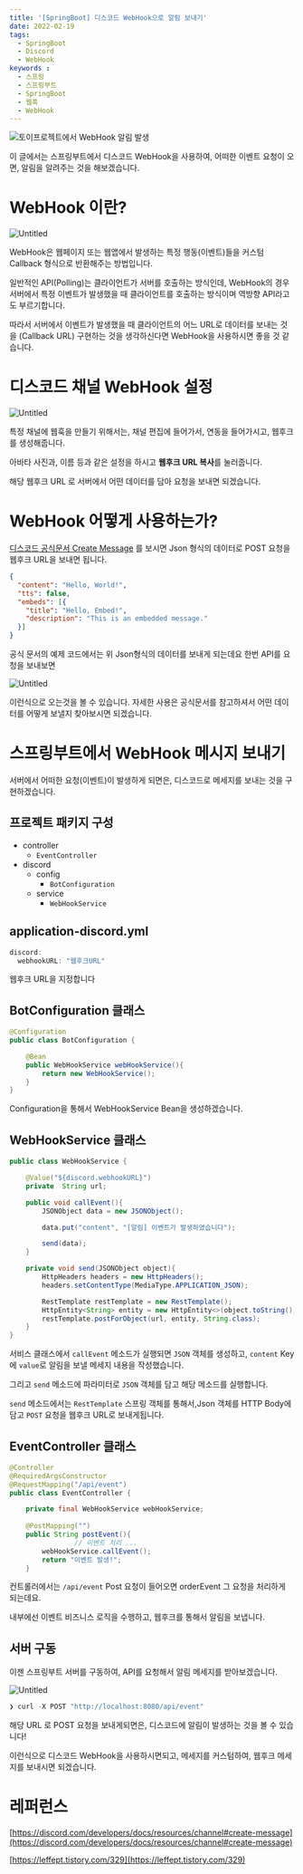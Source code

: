 ```yaml
---
title: '[SpringBoot] 디스코드 WebHook으로 알림 보내기'
date: 2022-02-19
tags:
  - SpringBoot
  - Discord
  - WebHook
keywords :
  - 스프링
  - 스프링부트
  - SpringBoot
  - 웹훅
  - WebHook
---
```


![토이프로젝트에서 WebHook 알림 발생](1.png)

이 글에서는 스프링부트에서 디스코드 WebHook을 사용하여, 어떠한 이벤트 요청이 오면, 알림을 알려주는 것을 해보겠습니다.

# WebHook 이란?

![Untitled](2.png)

WebHook은 웹페이지 또는 웹앱에서 발생하는 특정 행동(이벤트)들을 커스텀 Callback 형식으로 반환해주는 방법입니다.

일반적인 API(Polling)는 클라이언트가 서버를 호출하는 방식인데, WebHook의 경우 서버에서 특정 이벤트가 발생했을 때 클라이언트를 호출하는 방식이며 역방향 API라고도 부르기합니다.

따라서 서버에서 이벤트가 발생했을 때 클라이언트의 어느 URL로 데이터를 보내는 것을 (Callback URL) 구현하는 것을 생각하신다면 WebHook을 사용하시면 좋을 것 같습니다.

# 디스코드 채널 WebHook 설정

![Untitled](3.png)

특정 채널에 웹훅을 만들기 위해서는, 채널 편집에 들어가서, 연동을 들어가시고, 웹후크를 생성해줍니다.

아바타 사진과, 이름 등과 같은 설정을 하시고 **웹후크 URL 복사**를 눌러줍니다.

해당 웹후크 URL 로 서버에서 어떤 데이터를 담아 요청을 보내면 되겠습니다.

# WebHook 어떻게 사용하는가?

[디스코드 공식문서 Create Message](https://discord.com/developers/docs/resources/channel#create-message) 를 보시면 Json 형식의 데이터로 POST 요청을 웹후크 URL을 보내면 됩니다.

```json
{
  "content": "Hello, World!",
  "tts": false,
  "embeds": [{
    "title": "Hello, Embed!",
    "description": "This is an embedded message."
  }]
}
```

공식 문서의 예제 코드에서는 위 Json형식의 데이터를 보내게 되는데요 한번 API를 요청을 보내보면

![Untitled](4.png)

이런식으로 오는것을 볼 수 있습니다. 자세한 사용은 공식문서를 참고하셔서 어떤 데이터를 어떻게 보낼지 찾아보시면 되겠습니다.

# 스프링부트에서 WebHook 메시지 보내기

서버에서 어떠한 요청(이벤트)이 발생하게 되면은, 디스코드로 메세지를 보내는 것을 구현하겠습니다.

## 프로젝트 패키지 구성

- controller
    - `EventController`
- discord
    - config
        - `BotConfiguration`
    - service
        - `WebHookService`

## application-discord.yml

```java
discord:
  webhookURL: "웹후크URL"
```

웹후크 URL을 지정합니다

## BotConfiguration 클래스

```java
@Configuration
public class BotConfiguration {

    @Bean
    public WebHookService webHookService(){
        return new WebHookService();
    }
}
```

Configuration을 통해서 WebHookService Bean을 생성하겠습니다.

## WebHookService 클래스

```java
public class WebHookService {

    @Value("${discord.webhookURL}")
    private  String url;

    public void callEvent(){
        JSONObject data = new JSONObject();

        data.put("content", "[알림] 이벤트가 발생하였습니다");

        send(data);
    }

    private void send(JSONObject object){
        HttpHeaders headers = new HttpHeaders();
        headers.setContentType(MediaType.APPLICATION_JSON);

        RestTemplate restTemplate = new RestTemplate();
        HttpEntity<String> entity = new HttpEntity<>(object.toString(), headers);
        restTemplate.postForObject(url, entity, String.class);
    }
}
```

서비스 클래스에서 `callEvent` 메소드가 실행되면 `JSON` 객체를 생성하고, `content` Key에 `value`로 알림을 보낼 메세지 내용을 작성했습니다.

그리고 `send` 메소드에 파라미터로 `JSON` 객체를 담고 해당 메소드를 실행합니다.

`send` 메소드에서는 `RestTemplate` 스프링 객체를 통해서,Json 객체를 HTTP Body에 담고 `POST` 요청을 웹후크 URL로 보내게됩니다.

## EventController 클래스

```java
@Controller
@RequiredArgsConstructor
@RequestMapping("/api/event")
public class EventController {

    private final WebHookService webHookService;
    
    @PostMapping("")
    public String postEvent(){
				// 이벤트 처리 ...
        webHookService.callEvent();
        return "이벤트 발생!";
    }
```

컨트롤러에서는 `/api/event` Post 요청이 들어오면 orderEvent 그 요청을 처리하게 되는데요. 

내부에선 이벤트 비즈니스 로직을 수행하고, 웹후크를 통해서 알림을 보냅니다.

## 서버 구동

이젠 스프링부트 서버를 구동하여, API를 요청해서 알림 메세지를 받아보겠습니다.

![Untitled](5.png)

```java
❯ curl -X POST "http://localhost:8080/api/event"
```

해당 URL 로 POST 요청을 보내게되면은, 디스코드에 알림이 발생하는 것을 볼 수 있습니다!

이런식으로 디스코드 WebHook을 사용하시면되고, 메세지를 커스텀하여, 웹후크 메세지를 보내시면 되겠습니다.

# 레퍼런스

[https://discord.com/developers/docs/resources/channel#create-message](https://discord.com/developers/docs/resources/channel#create-message)

[https://leffept.tistory.com/329](https://leffept.tistory.com/329)
